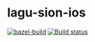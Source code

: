 # lagu-sion-ios

[![bazel-build](https://github.com/abrampers/lagu-sion-ios/workflows/bazel-build/badge.svg?branch=master)](https://github.com/abrampers/lagu-sion-ios/actions)
[![Build status](https://build.appcenter.ms/v0.1/apps/0ecbea30-1015-4782-8de6-3bcf651451cb/branches/master/badge)](https://appcenter.ms)
